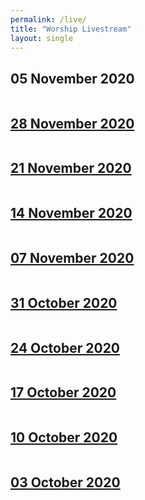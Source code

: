 ```yaml
---
permalink: /live/
title: "Worship Livestream"
layout: single
---
```


## 05 November 2020
<a href="https://youtu.be/XPszb_1TJPw"><img src="{{ site.url }}{{ site.baseurl }}/assets/images/Worship Service - 28 November 2020.jpg" alt="">
## 28 November 2020
<a href="https://youtu.be/s4EaKffxLv0"><img src="{{ site.url }}{{ site.baseurl }}/assets/images/Worship Service - 28 November 2020.jpg" alt="">
## 21 November 2020
<a href="https://youtu.be/Ngf8XzWTyL4"><img src="{{ site.url }}{{ site.baseurl }}/assets/images/Worship Service - 21 November 2020.jpg" alt="">
## 14 November 2020
<a href="https://youtu.be/3k5TWo8X9_0"><img src="{{ site.url }}{{ site.baseurl }}/assets/images/Worship Service - 14 November 2020.jpg" alt="">
## 07 November 2020
<a href="https://youtu.be/GJT7w-Bz49Q"><img src="{{ site.url }}{{ site.baseurl }}/assets/images/Worship Service - 07 November 2020.jpg" alt="">
## 31 October 2020
<a href="https://youtu.be/eZC6qrwPLck"><img src="{{ site.url }}{{ site.baseurl }}/assets/images/Worship Service - 31 October 2020.jpg" alt="">
## 24 October 2020
<a href="https://youtu.be/ezDHkUNKM-o"><img src="{{ site.url }}{{ site.baseurl }}/assets/images/Worship Service - 24 October 2020.jpg" alt="">
## 17 October 2020
<a href="https://youtu.be/Ow-2yCJkoZk"><img src="{{ site.url }}{{ site.baseurl }}/assets/images/Worship Service - 17 October 2020.jpg" alt="">
## 10 October 2020
<a href="https://youtu.be/OeiNTfVyLBQ"><img src="{{ site.url }}{{ site.baseurl }}/assets/images/Worship Service - 10 October 2020.jpg" alt="">
## 03 October 2020
<a href="https://youtu.be/LxBiWkrvn0U"><img src="{{ site.url }}{{ site.baseurl }}/assets/images/Worship Service - 03 October 2020.jpg" alt="">